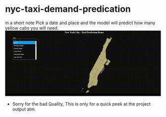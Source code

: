 # nyc-taxi-demand-predication

in a short note Pick a date and place and the model will predict how many yellow cabs you will need.
![demp](/demo/Demo-Gif.gif)
* Sorry for the bad Quality, This is only for a quick peek at the project output atm.
